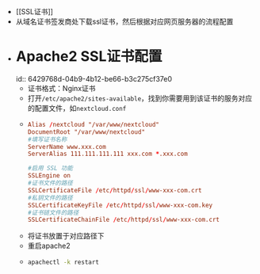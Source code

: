 - [[SSL证书]]
- 从域名证书签发商处下载ssl证书，然后根据对应网页服务器的流程配置
- # Apache2 SSL证书配置
  id:: 6429768d-04b9-4b12-be66-b3c275cf37e0
	- 证书格式：Nginx证书
	- 打开`/etc/apache2/sites-available`，找到你需要用到该证书的服务对应的配置文件，如`nextcloud.conf`
	- ```conf
	  Alias /nextcloud "/var/www/nextcloud"
	  DocumentRoot "/var/www/nextcloud"
	  #填写证书名称
	  ServerName www.xxx.com
	  ServerAlias 111.111.111.111 xxx.com *.xxx.com
	  
	  #启用 SSL 功能
	  SSLEngine on
	  #证书文件的路径
	  SSLCertificateFile /etc/httpd/ssl/www-xxx-com.crt
	  #私钥文件的路径
	  SSLCertificateKeyFile /etc/httpd/ssl/www-xxx-com.key
	  #证书链文件的路径
	  SSLCertificateChainFile /etc/httpd/ssl/www-xxx-com.crt
	  ```
	- 将证书放置于对应路径下
	- 重启apache2
	- ```bash
	  apachectl -k restart
	  ```